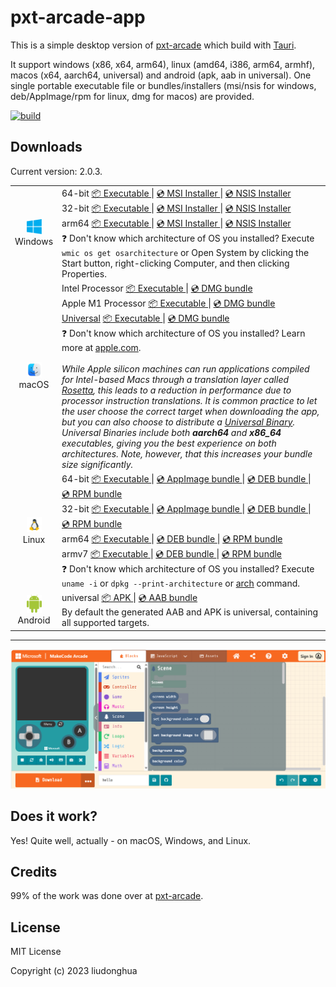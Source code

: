 # pxt-arcade-app 

This is a simple desktop version of [pxt-arcade](https://github.com/microsoft/pxt-arcade) which build with [Tauri](https://tauri.studio/).

It support windows (x86, x64, arm64), linux (amd64, i386, arm64, armhf), macos (x64, aarch64, universal) and android (apk, aab in universal). One single portable executable file or bundles/installers (msi/nsis for windows, deb/AppImage/rpm for linux, dmg for macos) are provided.

[![build](https://github.com/liudonghua123/pxt-arcade-app/actions/workflows/build.yml/badge.svg)](https://github.com/liudonghua123/pxt-arcade-app/actions/workflows/build.yml)

## Downloads

Current version: 2.0.3.

<table class="is-fullwidth">
</thead>
<tbody>
</tbody>
  <tr>
    <td align="center">
      <img src="./.github/images/windows.png" width="24"><br />
      Windows
    </td>
    <td>
      <span>64-bit</span>
      <a href="https://github.com/liudonghua123/pxt-arcade-app/releases/latest/download/pxt-arcade-app-windows-2.0.3_x64.exe">
        📦 Executable
      </a> |
      <a href="https://github.com/liudonghua123/pxt-arcade-app/releases/latest/download/pxt-arcade-app-windows-2.0.3_x64.msi">
        💿 MSI Installer
      </a> |
      <a href="https://github.com/liudonghua123/pxt-arcade-app/releases/latest/download/pxt-arcade-app-windows-2.0.3_x64-setup.exe">
        💿 NSIS Installer
      </a><br />
      <span>32-bit</span>
      <a href="https://github.com/liudonghua123/pxt-arcade-app/releases/latest/download/pxt-arcade-app-windows-2.0.3_x86.exe">
        📦 Executable
      </a> |
      <a href="https://github.com/liudonghua123/pxt-arcade-app/releases/latest/download/pxt-arcade-app-windows-2.0.3_x86.msi">
        💿 MSI Installer
      </a> |
      <a href="https://github.com/liudonghua123/pxt-arcade-app/releases/latest/download/pxt-arcade-app-windows-2.0.3_x86-setup.exe">
        💿 NSIS Installer
      </a><br />
      <span>arm64</span>
      <a href="https://github.com/liudonghua123/pxt-arcade-app/releases/latest/download/pxt-arcade-app-windows-2.0.3_arm64.exe">
        📦 Executable
      </a> |
      <a href="https://github.com/liudonghua123/pxt-arcade-app/releases/latest/download/pxt-arcade-app-windows-2.0.3_arm64_en-US.msi
">
        💿 MSI Installer
      </a> |
      <a href="https://github.com/liudonghua123/pxt-arcade-app/releases/latest/download/pxt-arcade-app-windows-2.0.3_arm64-setup.exe">
        💿 NSIS Installer
      </a><br />
      <span>
        ❓ Don't know which architecture of OS you installed? Execute <code>wmic os get osarchitecture</code> or Open System by clicking the Start button, right-clicking Computer, and then clicking Properties.
      </span>
    </td>
  </tr>
  <tr>
    <td align="center">
      <img src="./.github/images/macos.png" width="24"><br />
      macOS
    </td>
    <td>
      <span>Intel Processor</span>
      <a href="https://github.com/liudonghua123/pxt-arcade-app/releases/latest/download/pxt-arcade-app-macos-2.0.3_x64">
        📦 Executable
      </a> |
      <a href="https://github.com/liudonghua123/pxt-arcade-app/releases/latest/download/pxt-arcade-app-macos-2.0.3_x64.dmg">
        💿 DMG bundle
      </a><br />
      <span>Apple M1 Processor</span>
      <a href="https://github.com/liudonghua123/pxt-arcade-app/releases/latest/download/pxt-arcade-app-macos-2.0.3_aarch64">
        📦 Executable
      </a> |
      <a href="https://github.com/liudonghua123/pxt-arcade-app/releases/latest/download/pxt-arcade-app-macos-2.0.3_aarch64.dmg">
        💿 DMG bundle
      </a><br />
      <span><a href="https://developer.apple.com/documentation/apple-silicon/building-a-universal-macos-binary">Universal</a></span>
      <a href="https://github.com/liudonghua123/pxt-arcade-app/releases/latest/download/pxt-arcade-app-macos-2.0.3_universal">
        📦 Executable
      </a> |
      <a href="https://github.com/liudonghua123/pxt-arcade-app/releases/latest/download/pxt-arcade-app-macos-2.0.3_universal.dmg">
        💿 DMG bundle
      </a><br />
      <span>
        ❓ Don't know which architecture of OS you installed? Learn more at <a href="https://support.apple.com/en-us/HT211814">apple.com</a>.
      </span><br />
      <br />
      <i>
      While Apple silicon machines can run applications compiled for Intel-based Macs through a translation layer called <a href="https://support.apple.com/en-gb/HT211861">Rosetta</a>, this leads to a reduction in performance due to processor instruction translations. It is common practice to let the user choose the correct target when downloading the app, but you can also choose to distribute a <a href="https://developer.apple.com/documentation/apple-silicon/building-a-universal-macos-binary">Universal Binary</a>. Universal Binaries include both <b>aarch64</b> and <b>x86_64</b> executables, giving you the best experience on both architectures. Note, however, that this increases your bundle size significantly.
      </i>
    </td>
  </tr>
  <tr>
    <td align="center">
      <img src="./.github/images/linux.png" width="24"><br />
      Linux
    </td>
    <td>
      <span>64-bit</span>
      <a href="https://github.com/liudonghua123/pxt-arcade-app/releases/latest/download/pxt-arcade-app-linux-2.0.3_amd64">
        📦 Executable
      </a> |
      <a href="https://github.com/liudonghua123/pxt-arcade-app/releases/latest/download/pxt-arcade-app-linux-2.0.3_amd64.AppImage">
        💿 AppImage bundle
      </a> |
      <a href="https://github.com/liudonghua123/pxt-arcade-app/releases/latest/download/pxt-arcade-app-linux-2.0.3_amd64.deb">
        💿 DEB bundle
      </a> |
      <a href="https://github.com/liudonghua123/pxt-arcade-app/releases/latest/download/pxt-arcade-app-linux-2.0.3.x86_64.rpm">
        💿 RPM bundle
      </a><br />
      <span>32-bit</span>
      <a href="https://github.com/liudonghua123/pxt-arcade-app/releases/latest/download/pxt-arcade-app-linux-2.0.3_i386">
        📦 Executable
      </a> |
      <a href="https://github.com/liudonghua123/pxt-arcade-app/releases/latest/download/pxt-arcade-app-linux-2.0.3_i386.AppImage">
        💿 AppImage bundle
      </a> |
      <a href="https://github.com/liudonghua123/pxt-arcade-app/releases/latest/download/pxt-arcade-app-linux-2.0.3_i386.deb">
        💿 DEB bundle
      </a> |
      <a href="https://github.com/liudonghua123/pxt-arcade-app/releases/latest/download/pxt-arcade-app-linux-2.0.3.i386.rpm">
        💿 RPM bundle
      </a><br />
      <span>arm64</span>
      <a href="https://github.com/liudonghua123/pxt-arcade-app/releases/latest/download/pxt-arcade-app-linux-2.0.3_arm64">
        📦 Executable
      </a> |
      <a href="https://github.com/liudonghua123/pxt-arcade-app/releases/latest/download/pxt-arcade-app-linux-2.0.3_arm64.deb">
        💿 DEB bundle
      </a> |
      <a href="https://github.com/liudonghua123/pxt-arcade-app/releases/latest/download/pxt-arcade-app-linux-2.0.3.aarch64.rpm">
        💿 RPM bundle
      </a><br />
      <span>armv7</span>
      <a href="https://github.com/liudonghua123/pxt-arcade-app/releases/latest/download/pxt-arcade-app-linux-2.0.3_armhf">
        📦 Executable
      </a> |
      <a href="https://github.com/liudonghua123/pxt-arcade-app/releases/latest/download/pxt-arcade-app-linux-2.0.3_armhf.deb">
        💿 DEB bundle
      </a> |
      <a href="https://github.com/liudonghua123/pxt-arcade-app/releases/latest/download/pxt-arcade-app-linux-2.0.3.armhfp.rpm">
        💿 RPM bundle
      </a><br />
      <span>
        ❓ Don't know which architecture of OS you installed? Execute <code>uname -i</code> or <code>dpkg --print-architecture</code> or <a href="https://www.man7.org/linux/man-pages/man1/arch.1.html">arch</a> command.
      </span>
    </td>
  </tr>
  <tr>
    <td align="center">
      <img src="./.github/images/android.png" width="24"><br />
      Android
    </td>
    <td>
      <span>universal</span>
      <a href="https://github.com/liudonghua123/pxt-arcade-app/releases/latest/download/pxt-arcade-app-android-2.0.3-universal-release-unsigned.apk">
        📦 APK
      </a> |
      <a href="https://github.com/liudonghua123/pxt-arcade-app/releases/latest/download/pxt-arcade-app-android-2.0.3-universal-release.aab">
        💿 AAB bundle
      </a><br />
      <span>By default the generated AAB and APK is universal, containing all supported targets.</span>
    </td>
  </tr>
</table>

<hr />

![Screenshot](./.github/images/preview.png)

## Does it work?

Yes! Quite well, actually - on macOS, Windows, and Linux.

## Credits

99% of the work was done over at [pxt-arcade](https://github.com/microsoft/pxt-arcade).

## License

MIT License

Copyright (c) 2023 liudonghua
